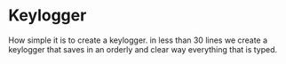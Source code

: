 # Keylogger
How simple it is to create a keylogger.
in less than 30 lines we create a keylogger that saves in an orderly and clear way everything that is typed.

